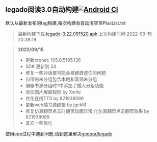 ## legado阅读3.0自动构建[![Android CI](https://github.com/10bits/gedoor-Build/workflows/Android%20CI/badge.svg)](https://github.com/10bits/gedoor-Build/actions)

默认从最新发布的tag构建,每次构建会自动清空18PlusList.txt

> 最新构建下载:[legado-3.22.091520.apk](https://github.com/crby2333/gedoor-Build/releases/download/legado-3.22.091520/legado-3.22.091520.apk) 上次构建时间:2022-09-15 20:38:19
<!--start-->
> **2022/09/15**
> 
> * 更新cronet: 105.0.5195.136
> * SDK 更新到 33
> * 修复一些对话框可能会被键盘遮住的问题
> * 自带的未分组包含本地和音频未分组
> * 编辑书源分组时?中添加了插入分组功能
> * 添加图片解密规则 by Xwite
> * 优化在线TTS by 821938089
> * 更新web端书源编辑 by jgckM
> * 修复仿真翻页点击时翻页动画异常,化仿真翻页点击翻页效果 by 821938089
> * 其它一些优化
<!--end-->
  
使用app过程中遇到问题,请到这里解决[gedoor/legado](https://github.com/gedoor/legado/issues)

